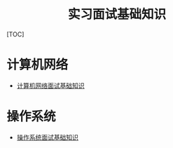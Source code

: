 <h1 align="center">实习面试基础知识</h1>

[TOC]

# 计算机网络

- [计算机网络面试基础知识](./Computer%20Network/ComputerNetwork.md)

# 操作系统

- [操作系统面试基础知识](./Operating%20System/OperatingSystem.md)

